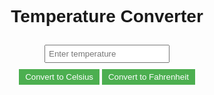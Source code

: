 <!DOCTYPE html>
<html>
<head>
  <title>Temperature Converter</title>
  <style>
    body {
      font-family: Arial, sans-serif;
      text-align: center;
    }
    
    h1 {
      color: #333;
    }
    
    input {
      margin: 10px;
      padding: 5px;
      width: 200px;
    }
    
    button {
      padding: 5px 10px;
      background-color: #4CAF50;
      color: white;
      border: none;
      cursor: pointer;
    }
    
    #result {
      margin-top: 20px;
    }
  </style>
</head>
<body>
  <h1>Temperature Converter</h1>
  <input type="number" id="temperature" placeholder="Enter temperature">
  <br>
  <button onclick="convertToCelsius()">Convert to Celsius</button>
  <button onclick="convertToFahrenheit()">Convert to Fahrenheit</button>
  <div id="result"></div>
  
  <script>
    function convertToCelsius() {
      var temperatureInput = document.getElementById("temperature").value;
      
      if (!isNaN(temperatureInput)) {
        var temperatureCelsius = (temperatureInput - 32) * 5 / 9;
        document.getElementById("result").innerHTML = temperatureInput + " °F = " + temperatureCelsius.toFixed(2) + " °C";
      } else {
        document.getElementById("result").innerHTML = "Invalid input!";
      }
    }
    
    function convertToFahrenheit() {
      var temperatureInput = document.getElementById("temperature").value;
      
      if (!isNaN(temperatureInput)) {
        var temperatureFahrenheit = temperatureInput * 9 / 5 + 32;
        document.getElementById("result").innerHTML = temperatureInput + " °C = " + temperatureFahrenheit.toFixed(2) + " °F";
      } else {
        document.getElementById("result").innerHTML = "Invalid input!";
      }
    }
  </script>
</body>
</html>
